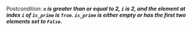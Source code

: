 Postcondition: ***`n` is greater than or equal to 2, `i` is 2, and the element at index `i` of `is_prime` is `True`. `is_prime` is either empty or has the first two elements set to `False`.***